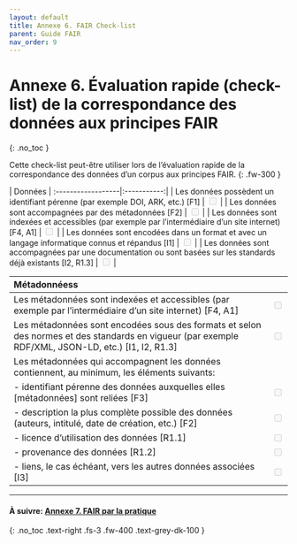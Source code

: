 ```yaml
---
layout: default
title: Annexe 6. FAIR Check-list
parent: Guide FAIR
nav_order: 9
---
```


# Annexe 6. Évaluation rapide (check-list) de la correspondance des données aux principes FAIR
{: .no_toc }

Cette check-list peut-être utiliser lors de l’évaluation rapide de la correspondance des données d’un corpus aux principes FAIR.
{: .fw-300 }

| Données  		   			 |
:------------------|:-----------:|
| Les données possèdent un identifiant pérenne (par exemple DOI, ARK, etc.) [F1]   | <input type="checkbox" disabled /> |
| Les données sont accompagnées par des métadonnées [F2] | <input type="checkbox" disabled /> |
| Les données sont indexées et accessibles (par exemple par l’intermédiaire d’un site internet) [F4, A1] |	 <input type="checkbox" disabled /> |
| Les données sont encodées dans un format et avec un langage informatique connus et répandus [I1] | <input type="checkbox" disabled /> |
| Les données sont accompagnées par une documentation ou sont basées sur les standards déjà existants [I2, R1.3] | <input type="checkbox" disabled /> |

| Métadonnéess  		   |			 |
:------------------|:-----------:|
| Les métadonnées sont indexées et accessibles (par exemple par l’intermédiaire d’un site internet) [F4, A1]   | <input type="checkbox" disabled /> |
| Les métadonnées sont encodées sous des formats et selon des normes et des standards en vigueur (par exemple RDF/XML, JSON-LD, etc.) [I1, I2, R1.3] |	<input type="checkbox" disabled /> |
| Les métadonnées qui accompagnent les données contiennent, au minimum, les éléments suivants: | |
| <span class="margin-left">- identifiant pérenne des données auxquelles elles [métadonnées] sont reliées [F3]</span> | <input type="checkbox" disabled /> |
| <span class="margin-left">- description la plus complète possible des données (auteurs, intitulé, date de création, etc.) [F2]</span> | <input type="checkbox" disabled /> |
| <span class="margin-left">- licence d’utilisation des données [R1.1]</span> | <input type="checkbox" disabled /> |
| <span class="margin-left">- provenance des données [R1.2]</span> | <input type="checkbox" disabled /> |
| <span class="margin-left">- liens, le cas échéant, vers les autres données associées [I3]</span> | <input type="checkbox" disabled /> |

---

#### À suivre: [Annexe 7. FAIR par la pratique](/docs/fair-guide/annexe-7)
{: .no_toc .text-right .fs-3 .fw-400 .text-grey-dk-100 }